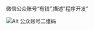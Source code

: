 微信公众账号“有钱”,描述“程序开发”

![Alt​​ 公众账号二维码](https://f.cloud.github.com/assets/1396702/279000/973d128a-9105-11e2-8aee-ec74de7e707d.jpg)
